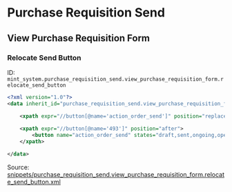 # Purchase Requisition Send
## View Purchase Requisition Form  
### Relocate Send Button  
ID: `mint_system.purchase_requisition_send.view_purchase_requisition_form.relocate_send_button`  
```xml
<?xml version="1.0"?>
<data inherit_id="purchase_requisition_send.view_purchase_requisition_form" priority="50">

    <xpath expr="//button[@name='action_order_send']" position="replace"/>
    
    <xpath expr="//button[@name='493']" position="after">
        <button name="action_order_send" states="draft,sent,ongoing,open" string="Send by Email" type="object" class="btn-primary"/>
    </xpath>

</data>
```
Source: [snippets/purchase_requisition_send.view_purchase_requisition_form.relocate_send_button.xml](https://github.com/Mint-System/Odoo-Build/tree/16.0/snippets/purchase_requisition_send.view_purchase_requisition_form.relocate_send_button.xml)

